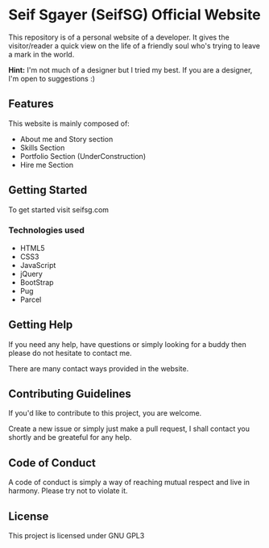 # Seif Sgayer (SeifSG) Official Website

This repository is of a personal website of a developer. It gives the visitor/reader a quick view on the life of a friendly soul who's trying to leave a mark in the world.

**Hint:** I'm not much of a designer but I tried my best. If you are a designer, I'm open to suggestions :)

## Features

This website is mainly composed of:

- About me and Story section
- Skills Section
- Portfolio Section (UnderConstruction)
- Hire me Section

## Getting Started

To get started visit seifsg.com

### Technologies used

- HTML5
- CSS3
- JavaScript
- jQuery
- BootStrap
- Pug
- Parcel

## Getting Help

If you need any help, have questions or simply looking for a buddy then please do not hesitate to contact me.

There are many contact ways provided in the website.

## Contributing Guidelines

If you'd like to contribute to this project, you are welcome.

Create a new issue or simply just make a pull request, I shall contact you shortly and be greateful for any help.

## Code of Conduct

A code of conduct is simply a way of reaching mutual respect and live in harmony. Please try not to violate it.

## License

This project is licensed under GNU GPL3